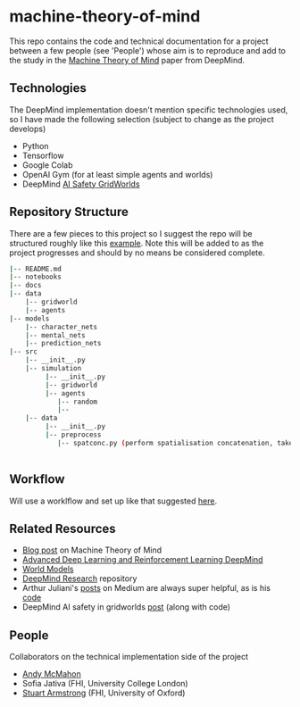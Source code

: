 # machine-theory-of-mind
This repo contains the code and technical documentation for a project between a few people (see 'People') whose aim is to reproduce and add to the study in the [Machine Theory of Mind](https://arxiv.org/pdf/1802.07740.pdf) paper from DeepMind.

## Technologies
The DeepMind implementation doesn't mention specific technologies used, so I have made the following selection (subject to change as the project develops)

- Python
- Tensorflow
- Google Colab 
- OpenAI Gym (for at least simple agents and worlds)
- DeepMind [AI Safety GridWorlds](https://github.com/deepmind/ai-safety-gridworlds)

## Repository Structure
There are a few pieces to this project so I suggest the repo will be structured roughly like this [example](https://drivendata.github.io/cookiecutter-data-science/). Note this will be added to as the project progresses and should by no means be considered complete.

```bash
|-- README.md
|-- notebooks 
|-- docs
|-- data
    |-- gridworld
    |-- agents
|-- models
    |-- character_nets
    |-- mental_nets
    |-- prediction_nets
|-- src
    |-- __init__.py
    |-- simulation
         |-- __init__.py
         |-- gridworld
         |-- agents
            |-- random
            |-- 
    |-- data
         |-- __init__.py
         |-- preprocess
            |-- spatconc.py (perform spatialisation concatenation, take actions from sims and tile over space to create appropriate traj's)
 
```

## Workflow
Will use a worklflow and set up like that suggested [here](https://zerowithdot.com/colab-github-workflow/).

## Related Resources

- [Blog post](https://www.google.co.uk/amp/s/pillowlab.wordpress.com/2019/01/28/machine-theory-of-mind/amp/) on Machine Theory of Mind 
- [Advanced Deep Learning and Reinforcement Learning DeepMind](https://github.com/Zhenye-Na/advanced-deep-learning-and-reinforcement-learning-deepmind)
- [World Models](https://worldmodels.github.io)
- [DeepMind Research](https://github.com/deepmind/deepmind-research) repository 
- Arthur Juliani's [posts](https://medium.com/emergent-future/simple-reinforcement-learning-with-tensorflow-part-6-partial-observability-and-deep-recurrent-q-68463e9aeefc) on Medium are always super helpful, as is his [code](https://github.com/awjuliani/DeepRL-Agents)
- DeepMind AI safety in gridworlds [post](https://deepmind.com/blog/article/specifying-ai-safety-problems) (along with code)

## People
Collaborators on the technical implementation side of the project

- [Andy McMahon](https://www.linkedin.com/in/andymcmahon629/)
- Sofia Jativa (FHI, University College London)
- [Stuart Armstrong](https://www.fhi.ox.ac.uk/team/stuart-armstrong/) (FHI, University of Oxford)
